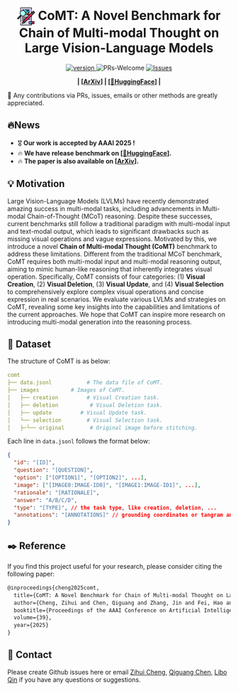 <!--
 * @Author: Zihui Cheng
 * @Date: 2024-12-16 09:37:02
 * @LastEditors: Zihui Cheng
 * @LastEditTime: 2025-02-09 19:31:01
 * @Description: 
-->
<p align="center">
<h1 align="center"> <img src="imgs/title.png" alt="SVG Image" width="40px" style="vertical-align: middle;"> CoMT: A Novel Benchmark for Chain of Multi-modal Thought on Large Vision-Language Models</h1>
</p>
<p align="center">
  	<a href="https://img.shields.io/badge/version-v0.0.1-blue">
      <img alt="version" src="https://img.shields.io/badge/version-v0.0.1-blue?color=FF8000?color=009922" />
    </a>
    <a >
       <img alt="PRs-Welcome" src="https://img.shields.io/badge/PRs-Welcome-blue" />
  	</a>
   	<!-- <a href="https://github.com/czhhzc/CoMT/stargazers">
       <img alt="stars" src="https://img.shields.io/github/stars/czhhzc/CoMT" />
  	</a>
  	<a href="https://github.com/czhhzc/CoMT/network/members">
       <img alt="FORK" src="https://img.shields.io/github/forks/czhhzc/CoMT?color=FF8000" />
  	</a> -->
    <a href="https://github.com/czhhzc/CoMT/issues">
      <img alt="Issues" src="https://img.shields.io/github/issues/czhhzc/CoMT?color=0088ff"/>
    </a>
    <br />
</p>

<p align="center">
  	<b>
    | [<a href="https://arxiv.org/abs/2412.12932">ArXiv</a>] | [<a href="https://huggingface.co/datasets/czh-up/comt">🤗HuggingFace</a>] |
    </b>
    <br />
</p>

🌟 Any contributions via PRs, issues, emails or other methods are greatly appreciated.

## 🔥News
- 🎖️ **Our work is accepted by AAAI 2025 !**
- 🔥 **We have release benchmark on \[[🤗HuggingFace](https://huggingface.co/datasets/czh-up/comt)\].**
- 🔥 **The paper is also available on \[[ArXiv](https://arxiv.org/abs/2412.12932)\].**

## 💡 Motivation
Large Vision-Language Models (LVLMs) have recently demonstrated amazing success in multi-modal tasks, including advancements in Multi-modal Chain-of-Thought (MCoT) reasoning. Despite these successes, current benchmarks still follow a traditional paradigm with multi-modal input and text-modal output, which leads to significant drawbacks such as missing visual operations and vague expressions. Motivated by this, we introduce a novel **Chain of Multi-modal Thought (CoMT)** benchmark to address these limitations. Different from the traditional MCoT benchmark, CoMT requires both multi-modal input and multi-modal reasoning output, aiming to mimic human-like reasoning that inherently integrates visual operation. Specifically, CoMT consists of four categories: (1) **Visual Creation**, (2) **Visual Deletion**, (3) **Visual Update**, and (4) **Visual Selection** to comprehensively explore complex visual operations and concise expression in real scenarios. We evaluate various LVLMs and strategies on CoMT, revealing some key insights into the capabilities and limitations of the current approaches. We hope that CoMT can inspire more research on introducing multi-modal generation into the reasoning process.

## 🎯 Dataset
The structure of CoMT is as below:

```yaml
comt
├── data.jsonl           # The data file of CoMT.
├── images          # Images of CoMT.
│   ├── creation         # Visual Creation task.
│   ├── deletion          # Visual Deletion task.
│   ├── update         # Visual Update task.
│   └── selection        # Visual Selection task.
│   ├─└── original        # Original image before stitching.

```
Each line in `data.jsonl` follows the format below:
```json
{
  "id": "[ID]",
  "question": "[QUESTION]",
  "option": ["[OPTION1]", "[OPTION2]", ...],
  "image": ["[IMAGE0:IMAGE-ID0]", "[IMAGE1:IMAGE-ID1]", ...],
  "rationale": "[RATIONALE]",
  "answer": "A/B/C/D",
  "type": "[TYPE]", // the task type, like creation, deletion, ...
  "annotations": "[ANNOTATIONS]" // grounding coordinates or tangram annotations, etc
}
```

## ✒️ Reference
If you find this project useful for your research, please consider citing the following paper:

``` tex
@inproceedings{cheng2025comt,
  title={CoMT: A Novel Benchmark for Chain of Multi-modal Thought on Large Vision-Language Models},
  author={Cheng, Zihui and Chen, Qiguang and Zhang, Jin and Fei, Hao and Feng, Xiaocheng and Che, Wanxiang and Li, Min and Qin, Libo},
  booktitle={Proceedings of the AAAI Conference on Artificial Intelligence},
  volume={39},
  year={2025}
}
```

## 📲 Contact

Please create Github issues here or email [Zihui Cheng](mailto:upupczh@gmail.com), [Qiguang Chen](mailto:charleschen2333@gmail.com), [Libo Qin](mailto:lbqin@csu.edu.cn) if you have any questions or suggestions.
